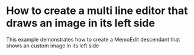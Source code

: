 # How to create a multi line editor that draws an image in its left side 


<p>This example demonstrates how to create a MemoEdit descendant that shows an custom image in its left side</p>

<br/>


